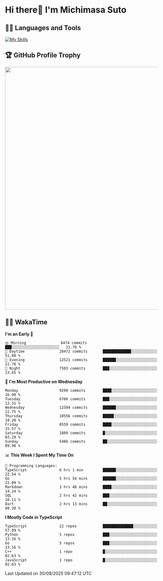 # Hi there👋 I'm Michimasa Suto

## 🧑‍💻 Languages and Tools
[![My Skills](https://skillicons.dev/icons?i=ts,nextjs,react,go,python,aws,terraform)](https://skillicons.dev)

<!--
**Suto-Michimasa/Suto-Michimasa** is a ✨ _special_ ✨ repository because its `README.md` (this file) appears on your GitHub profile.

Here are some ideas to get you started:

- 🔭 I’m currently working on ...
- 🌱 I’m currently learning ...
- 👯 I’m looking to collaborate on ...
- 🤔 I’m looking for help with ...
- 💬 Ask me about ...
- 📫 How to reach me: ...
- 😄 Pronouns: ...
- ⚡ Fun fact: ...
-->

<!--
## 💎 Github Stats

<div>
  <img height="170" align="left" src="https://github-readme-stats-psi-three-31.vercel.app/api?username=Suto-michimasa&count_private=true&show_icons=true&theme=dark" />
  <img height="170" src="https://github-readme-stats-psi-three-31.vercel.app/api/top-langs/?username=Suto-michimasa&langs_count=8&layout=compact&theme=dark" />
</div>
-->

## 🏆 GitHub Profile Trophy

<img width="800" src="https://github-profile-trophy.vercel.app/?username=Suto-michimasa&theme=onedark&no-frame=true"/>


## 🧑‍💻 WakaTime
<!--START_SECTION:waka-->
**I'm an Early 🐤** 

```text
🌞 Morning                6474 commits        ███░░░░░░░░░░░░░░░░░░░░░░   11.78 % 
🌆 Daytime                28472 commits       █████████████░░░░░░░░░░░░   51.80 % 
🌃 Evening                12521 commits       ██████░░░░░░░░░░░░░░░░░░░   22.78 % 
🌙 Night                  7503 commits        ███░░░░░░░░░░░░░░░░░░░░░░   13.65 % 
```
📅 **I'm Most Productive on Wednesday** 

```text
Monday                   9290 commits        ████░░░░░░░░░░░░░░░░░░░░░   16.90 % 
Tuesday                  6766 commits        ███░░░░░░░░░░░░░░░░░░░░░░   12.31 % 
Wednesday                12504 commits       ██████░░░░░░░░░░░░░░░░░░░   22.75 % 
Thursday                 10556 commits       █████░░░░░░░░░░░░░░░░░░░░   19.20 % 
Friday                   8559 commits        ████░░░░░░░░░░░░░░░░░░░░░   15.57 % 
Saturday                 1809 commits        █░░░░░░░░░░░░░░░░░░░░░░░░   03.29 % 
Sunday                   5486 commits        ██░░░░░░░░░░░░░░░░░░░░░░░   09.98 % 
```


📊 **This Week I Spent My Time On** 

```text
💬 Programming Languages: 
TypeScript               6 hrs 1 min         ██████░░░░░░░░░░░░░░░░░░░   22.54 % 
Go                       5 hrs 54 mins       ██████░░░░░░░░░░░░░░░░░░░   22.09 % 
Markdown                 3 hrs 48 mins       ████░░░░░░░░░░░░░░░░░░░░░   14.24 % 
SQL                      2 hrs 42 mins       ███░░░░░░░░░░░░░░░░░░░░░░   10.11 % 
Dart                     2 hrs 13 mins       ██░░░░░░░░░░░░░░░░░░░░░░░   08.30 % 
```

**I Mostly Code in TypeScript** 

```text
TypeScript               22 repos            ██████████████░░░░░░░░░░░   57.89 % 
Python                   5 repos             ███░░░░░░░░░░░░░░░░░░░░░░   13.16 % 
Go                       5 repos             ███░░░░░░░░░░░░░░░░░░░░░░   13.16 % 
C++                      1 repo              █░░░░░░░░░░░░░░░░░░░░░░░░   02.63 % 
JavaScript               1 repo              █░░░░░░░░░░░░░░░░░░░░░░░░   02.63 % 
```




 Last Updated on 30/08/2025 09:47:12 UTC
<!--END_SECTION:waka-->
